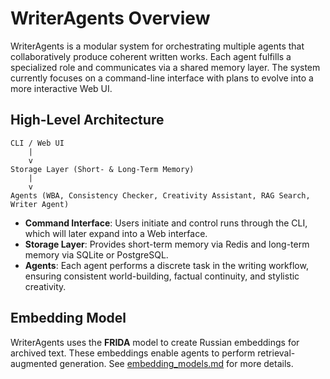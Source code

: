 # WriterAgents Overview

WriterAgents is a modular system for orchestrating multiple agents that collaboratively produce coherent written works. Each agent fulfills a specialized role and communicates via a shared memory layer. The system currently focuses on a command-line interface with plans to evolve into a more interactive Web UI.

## High-Level Architecture

```
CLI / Web UI
    |
    v
Storage Layer (Short- & Long-Term Memory)
    |
    v
Agents (WBA, Consistency Checker, Creativity Assistant, RAG Search, Writer Agent)
```

- **Command Interface**: Users initiate and control runs through the CLI, which will later expand into a Web interface.
- **Storage Layer**: Provides short-term memory via Redis and long-term memory via SQLite or PostgreSQL.
- **Agents**: Each agent performs a discrete task in the writing workflow, ensuring consistent world-building, factual continuity, and stylistic creativity.

## Embedding Model

WriterAgents uses the **FRIDA** model to create Russian embeddings for archived text. These embeddings enable agents to perform retrieval-augmented generation. See [embedding_models.md](embedding_models.md) for more details.

